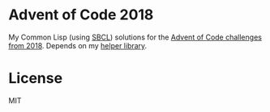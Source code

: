 # Advent of Code 2018

My Common Lisp (using [SBCL](http://sbcl.org/)) solutions for the [Advent of Code challenges from 2018](https://adventofcode.com/2018). Depends on my [helper library](https://github.com/abraemer/AoC-Util "AoC-Util").

# License

MIT
